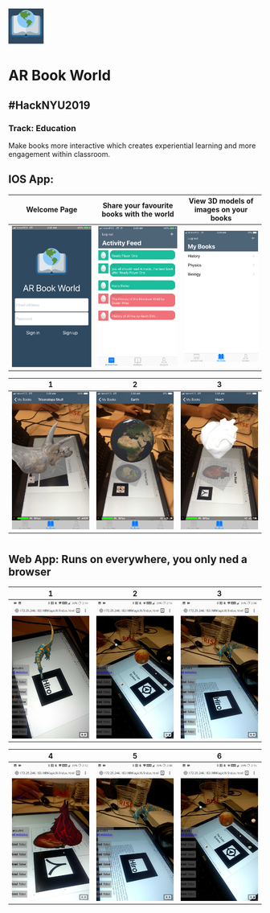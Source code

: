 # <img src="https://github.com/mixemer/AR-Book-World/blob/master/images/logo6.png" width="70"> 
# AR Book World 
## #HackNYU2019
### Track: Education


Make books more interactive which creates experiential learning and more engagement within classroom.

## IOS App:
Welcome Page                 |Share your favourite books with the world | View 3D models of images on your books
:---------------------------:|:------------------------------:|:------------------------------:
![](images/Welcome.PNG)      |  ![](images/Activity-Feed.PNG) | ![](images/myBooks.PNG)



1                            |  2                             | 3
:---------------------------:|:------------------------------:|:------------------------------:
![](images/Skull2.PNG)      |  ![](images/Earth.PNG)         | ![](images/Heart.PNG)


#

## Web App: Runs on everywhere, you only ned a browser
1                            |2                               | 3
:---------------------------:|:------------------------------:|:------------------------------:
![](images/Web1.jpg)      |  ![](images/Web6.jpg) | ![](images/web3.jpg)



4                            |  5                             | 6
:---------------------------:|:------------------------------:|:------------------------------:
![](images/web5.jpg)      |  ![](images/web3.jpg)         | ![](images/Web6.jpg)
